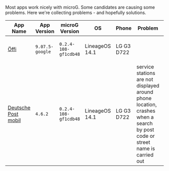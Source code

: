 Most apps work nicely with microG. Some candidates are causing some problems. Here we're collecting problems - and hopefully solutions.


| App Name                   | App Version     | microG Version       | OS             | Phone      | Problem | Workaround | Usable |
|----------------------------|-----------------|----------------------|----------------|------------|---------|------------|--------|
| [Öffi][oeffi]              | `9.07.5-google` | `0.2.4-108-gf1cdb48` | LineageOS 14.1 | LG G3 D722 |         | flash mapAPI v1 before installing | :heavy_check_mark: |
| [Deutsche Post mobil][dpm] | `4.6.2`         | `0.2.4-108-gf1cdb48` | LineageOS 14.1 | LG G3 D722 | service stations are not displayed around phone location, crashes when a search by post code or street name is carried out | | :warning: |


[oeffi]: https://play.google.com/store/apps/details?id=de.schildbach.oeffi
[dpm]: https://play.google.com/store/apps/details?id=de.deutschepost.postmobil
